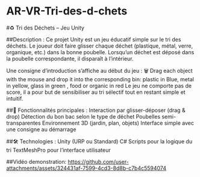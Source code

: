 ﻿# AR-VR-Tri-des-d-chets

#♻️ Tri des Déchets – Jeu Unity

##Description :
Ce projet Unity est un jeu éducatif simple sur le tri des déchets.
Le joueur doit faire glisser chaque déchet (plastique, métal, verre, organique, etc.) dans la bonne poubelle.
Lorsqu’un déchet est déposé dans la poubelle correspondante, il disparaît à l’intérieur.

Une consigne d’introduction s’affiche au début du jeu :
🗑️ Drag each object with the mouse and drop it into the corresponding bin:
plastic in Blue, metal in yellow, glass in green , food or organic in red
Le jeu ne comporte pas de score, il a pour but de sensibiliser au tri sélectif tout en restant simple et intuitif.

##🧱 Fonctionnalités principales :
Interaction par glisser-déposer (drag & drop)
Détection du bon bac selon le type de déchet
Poubelles semi-transparentes 
Environnement 3D (jardin, plan, objets)
Interface simple avec une consigne au démarrage

##🛠️ Technologies :
Unity (URP ou Standard)
C# Scripts pour la logique du tri
TextMeshPro pour l’interface utilisateur

##Vidéo demonstration:
https://github.com/user-attachments/assets/324431af-7599-4cd3-8d8b-c7b4c5594074


